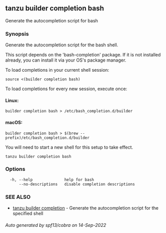 ## tanzu builder completion bash

Generate the autocompletion script for bash

### Synopsis

Generate the autocompletion script for the bash shell.

This script depends on the 'bash-completion' package.
If it is not installed already, you can install it via your OS's package manager.

To load completions in your current shell session:

	source <(builder completion bash)

To load completions for every new session, execute once:

#### Linux:

	builder completion bash > /etc/bash_completion.d/builder

#### macOS:

	builder completion bash > $(brew --prefix)/etc/bash_completion.d/builder

You will need to start a new shell for this setup to take effect.


```
tanzu builder completion bash
```

### Options

```
  -h, --help              help for bash
      --no-descriptions   disable completion descriptions
```

### SEE ALSO

* [tanzu builder completion](tanzu_builder_completion.md)	 - Generate the autocompletion script for the specified shell

###### Auto generated by spf13/cobra on 14-Sep-2022
